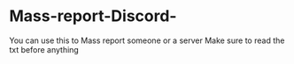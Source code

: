 # Mass-report-Discord-
You can use this to Mass report someone or a server
Make sure to read the txt before anything 
